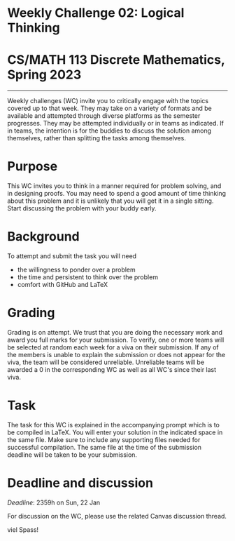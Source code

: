 # Weekly Challenge 02: Logical Thinking
# CS/MATH 113 Discrete Mathematics, Spring 2023
***

Weekly challenges (WC) invite you to critically engage with the topics covered up to that week. They may take on a variety of formats and be available and attempted through diverse platforms as the semester progresses. They may be attempted individually or in teams as indicated. If in teams, the intention is for the buddies to discuss the solution among themselves, rather than splitting the tasks among themselves.

# Purpose

This WC invites you to think in a manner required for problem solving, and in designing proofs. You may need to spend a good amount of time thinking about this problem and it is unlikely that you will get it in a single sitting. Start discussing the problem with your buddy early.

# Background

To attempt and submit the task you will need
- the willingness to ponder over a problem
- the time and persistent to think over the problem
- comfort with GitHub and LaTeX

# Grading

Grading is on attempt. We trust that you are doing the necessary work and award you full marks for your submission. To verify, one or more teams will be selected at random each week for a viva on their submission. If any of the members is unable to explain the submission or does not appear for the viva, the team will be considered unreliable. Unreliable teams will be awarded a 0 in the corresponding WC as well as all WC's since their last viva.

# Task

The task for this WC is explained in the accompanying prompt which is to be compiled in LaTeX. You will enter your solution in the indicated space in the same file. Make sure to include any supporting files needed for successful compilation. The same file at the time of the submission deadline will be taken to be your submission.

# Deadline and discussion

_Deadline_: 2359h on Sun, 22 Jan

For discussion on the WC, please use the related Canvas discussion thread.

viel Spass!
